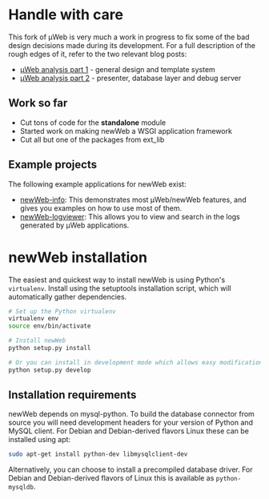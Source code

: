 # Handle with care

This fork of µWeb is very much a work in progress to fix some of the bad design decisions made during its development. For a full description of the rough edges of it, refer to the two relevant blog posts:

* [µWeb analysis part 1](http://variable-scope.com/posts/reflection-and-introspection-an-analysis-of-uweb) - general design and template system
* [µWeb analysis part 2](http://variable-scope.com/posts/reflection-and-introspection-an-analysis-of-uweb-part-2) - presenter, database layer and debug server

## Work so far

* Cut tons of code for the **standalone** module
* Started work on making newWeb a WSGI application framework
* Cut all but one of the packages from ext_lib

## Example projects

The following example applications for newWeb exist:

* [newWeb-info](https://github.com/edelooff/newWeb-info): This demonstrates most µWeb/newWeb features, and gives you examples on how to use most of them.
* [newWeb-logviewer](https://github.com/edelooff/newWeb-logviewer): This allows you to view and search in the logs generated by µWeb applications.

# newWeb installation

The easiest and quickest way to install newWeb is using Python's `virtualenv`. Install using the setuptools installation script, which will automatically gather dependencies.

```bash
# Set up the Python virtualenv
virtualenv env
source env/bin/activate

# Install newWeb
python setup.py install

# Or you can install in development mode which allows easy modification of the source:
python setup.py develop
```

## Installation requirements

newWeb depends on mysql-python. To build the database connector from source you will need development headers for your version of Python and MySQL client. For Debian and Debian-derived flavors Linux these can be installed using apt:

```bash
sudo apt-get install python-dev libmysqlclient-dev
```

Alternatively, you can choose to install a precompiled database driver. For Debian and Debian-derived flavors of Linux this is available as `python-mysqldb`.